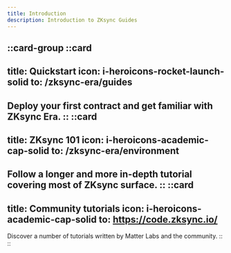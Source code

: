 ```yaml
---
title: Introduction
description: Introduction to ZKsync Guides
---
```


::card-group
  ::card
  ---
  title: Quickstart
  icon: i-heroicons-rocket-launch-solid
  to: /zksync-era/guides
  ---
  Deploy your first contract and get familiar with ZKsync Era.
  ::
  ::card
  ---
  title: ZKsync 101
  icon: i-heroicons-academic-cap-solid
  to: /zksync-era/environment
  ---
  Follow a longer and more in-depth tutorial covering most of ZKsync surface.
  ::
  ::card
  ---
  title: Community tutorials
  icon: i-heroicons-academic-cap-solid
  to: https://code.zksync.io/
  ---
  Discover a number of tutorials written by Matter Labs and the community.
  ::
::
